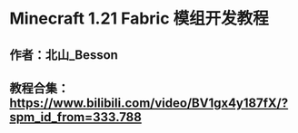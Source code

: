 Minecraft 1.21 Fabric 模组开发教程
===============================
作者：北山_Besson
---------------------------
教程合集：https://www.bilibili.com/video/BV1gx4y187fX/?spm_id_from=333.788
---------------------------